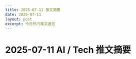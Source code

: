 ```yaml
---
title: 2025-07-11 推文摘要
date: 2025-07-11
layout: post
excerpt: 今日热门推文速览
---
```


# 2025-07-11 AI / Tech 推文摘要

